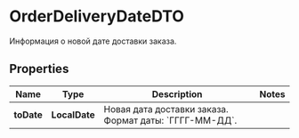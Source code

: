 

# OrderDeliveryDateDTO

Информация о новой дате доставки заказа.

## Properties

| Name | Type | Description | Notes |
|------------ | ------------- | ------------- | -------------|
|**toDate** | **LocalDate** | Новая дата доставки заказа.  Формат даты: &#x60;ГГГГ-ММ-ДД&#x60;.  |  |



